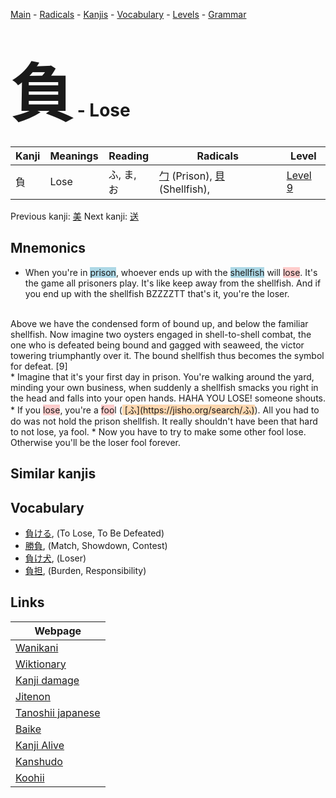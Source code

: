 <style> bigfont {font-size: 100px}</style>
[Main](../README.md) -
[Radicals](../radicals.md) -
[Kanjis](../kanjis.md) -
[Vocabulary](../vocabulary.md) -
[Levels](../levels.md) -
[Grammar](../grammar.md)
# <bigfont> 負</bigfont> - Lose 

| Kanji | Meanings | Reading | Radicals | Level |
| --- | --- | --- | --- | --- |
| 負 | Lose | ふ, ま, お | [勹](../radicals/勹.md) (Prison), [貝](../radicals/貝.md) (Shellfish),  | [Level 9](../levels/wk_level9.md) |

Previous kanji: [美](美.md) Next kanji: [送](送.md) 

## Mnemonics
 * When you're in <span style="background-color:#ADD8E6"> prison</span>, whoever ends up with the <span style="background-color:#ADD8E6"> shellfish</span> will <span style="background-color:#ffcccb"> lose</span>. It's the game all prisoners play. It's like keep away from the shellfish. And if you end up with the shellfish BZZZZTT that's it, you're the loser.<div><br></div><div><div>
<div>
<div>
<div>
<div>Above we have the condensed form of <span style=font-style: italic;>bound up, and below the familiar <span style=font-style: italic;>shellfish. Now imagine two <span style=font-style: italic;>oysters engaged in
<span style=font-style: italic;>shell-to-<span style=font-style: italic;>shell combat, the one who is <span style=font-weight: 700;>defeated being <span style=font-style: italic;>bound and gagged with seaweed, the victor towering
triumphantly over it. The <span style=font-style: italic;>bound shellfish thus becomes the symbol for <span style=font-weight: 700;>defeat. [9]&nbsp;</div>
</div>
</div>
</div></div></div>
* Imagine that it's your first day in prison. You're walking around the yard, minding your own business, when suddenly a shellfish smacks you right in the head and falls into your open hands. HAHA YOU LOSE! someone shouts.
* If you <span style="background-color:#ffcccb"> lose</span>, you're a <span style="background-color:#ffcccb"> foo</span>l (<span style="background-color:#fed8b1"> [ふ](https://jisho.org/search/ふ)</span>). All you had to do was not hold the prison shellfish. It really shouldn't have been that hard to not lose, ya fool.
* Now you have to try to make some other fool lose. Otherwise you'll be the loser fool forever.


## Similar kanjis
 


## Vocabulary
 * [負ける](../vocabulary/負.md), (To Lose, To Be Defeated)
* [勝負](../vocabulary/負.md), (Match, Showdown, Contest)
* [負け犬](../vocabulary/負.md), (Loser)
* [負担](../vocabulary/負.md), (Burden, Responsibility)



## Links 

| Webpage |
| --- |
| [Wanikani          ](https://www.wanikani.com/kanji/負) |
| [Wiktionary        ](https://en.wiktionary.org/wiki/負) |
| [Kanji damage      ](http://www.kanjidamage.com/kanji/search?utf8=✓&q=負) |
| [Jitenon           ](https://jitenon.com/kanji/負) |
| [Tanoshii japanese ](https://www.tanoshiijapanese.com/dictionary/kanji.cfm?k=負) |
| [Baike             ](https://baike.baidu.com/item/負) |
| [Kanji Alive       ](https://app.kanjialive.com/負) |
| [Kanshudo          ](https://www.kanshudo.com/searchmn?q=負) |
| [Koohii            ](https://kanji.koohii.com/study/kanji/負) |
